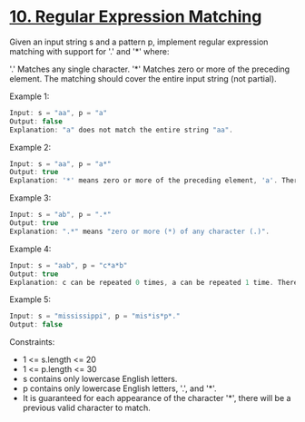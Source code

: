 # [10. Regular Expression Matching](https://leetcode.com/problems/regular-expression-matching/)

Given an input string s and a pattern p, implement regular expression matching with support for '.' and '*' where:

'.' Matches any single character.​​​​
'*' Matches zero or more of the preceding element.
The matching should cover the entire input string (not partial).

Example 1:

```c
Input: s = "aa", p = "a"
Output: false
Explanation: "a" does not match the entire string "aa".
```

Example 2:

```c
Input: s = "aa", p = "a*"
Output: true
Explanation: '*' means zero or more of the preceding element, 'a'. Therefore, by repeating 'a' once, it becomes "aa".
```


Example 3:
```c
Input: s = "ab", p = ".*"
Output: true
Explanation: ".*" means "zero or more (*) of any character (.)".
```

Example 4:
```c
Input: s = "aab", p = "c*a*b"
Output: true
Explanation: c can be repeated 0 times, a can be repeated 1 time. Therefore, it matches "aab".
```

Example 5:
```c
Input: s = "mississippi", p = "mis*is*p*."
Output: false
```

Constraints:

- 1 <= s.length <= 20
- 1 <= p.length <= 30
- s contains only lowercase English letters.
- p contains only lowercase English letters, '.', and '*'.
- It is guaranteed for each appearance of the character '*', there will be a previous valid character to match.